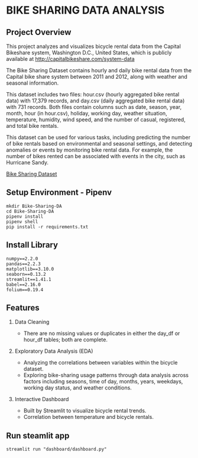 # BIKE SHARING DATA ANALYSIS


## Project Overview
This project analyzes and visualizes bicycle rental data from the Capital Bikeshare system, Washington D.C., United States, which is publicly available at http://capitalbikeshare.com/system-data

The Bike Sharing Dataset contains hourly and daily bike rental data from the Capital bike share system between 2011 and 2012, along with weather and seasonal information.

This dataset includes two files: hour.csv (hourly aggregated bike rental data) with 17,379 records, and day.csv (daily aggregated bike rental data) with 731 records. Both files contain columns such as date, season, year, month, hour (in hour.csv), holiday, working day, weather situation, temperature, humidity, wind speed, and the number of casual, registered, and total bike rentals.

This dataset can be used for various tasks, including predicting the number of bike rentals based on environmental and seasonal settings, and detecting anomalies or events by monitoring bike rental data. For example, the number of bikes rented can be associated with events in the city, such as Hurricane Sandy.

[Bike Sharing Dataset](https://www.kaggle.com/datasets/lakshmi25npathi/bike-sharing-dataset)


## Setup Environment - Pipenv
```
mkdir Bike-Sharing-DA
cd Bike-Sharing-DA
pipenv install
pipenv shell
pip install -r requirements.txt
```
## Install Library
```
numpy==2.2.0
pandas==2.2.3
matplotlib==3.10.0
seaborn==0.13.2
streamlit==1.41.1
babel==2.16.0
folium==0.19.4
```

## Features
1.  Data Cleaning
    - There are no missing values or duplicates in either the day_df or hour_df tables; both are complete.

2.  Exploratory Data Analysis (EDA)
    - Analyzing the correlations between variables within the bicycle dataset.
    - Exploring bike-sharing usage patterns through data analysis across factors including seasons, time of day, months, years, weekdays, working day status, and weather conditions.

3. Interactive Dashboard
    - Built by Streamlit to visualize bicycle rental trends.
    - Correlation between temperature and bicycle rentals.


## Run steamlit app
```
streamlit run "dashboard/dashboard.py"
```

